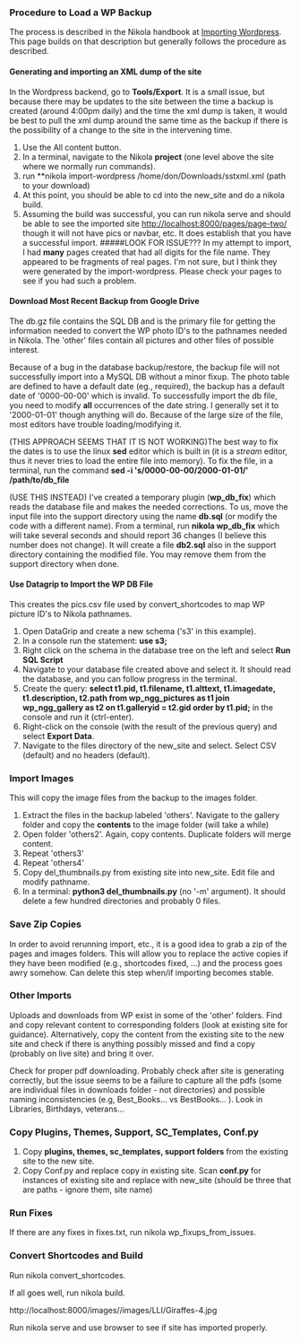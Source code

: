 ### Procedure to Load a WP Backup
The process is described in the Nikola handbook at [Importing Wordpress](https://getnikola.com/handbook.html#importing-your-wordpress-site-into-nikola).
This page builds on that description but generally follows the procedure as described.

#### Generating and importing an XML dump of the site
In the Wordpress backend, go to **Tools/Export**.  It is a small issue, but because there may be updates 
to the site between the time a backup is created (around 4:00pm daily) and the time the xml dump is taken, 
it would be best to pull the xml dump around the same time as the backup if there is the possibility of 
a change to the site in the intervening time.
1. Use the All content button. 
2. In a terminal, navigate to the Nikola **project** (one level above the site where we normally run
   commands).
3. run **nikola import-wordpress /home/don/Downloads/sstxml.xml (path to your download)
4. At this point, you should be able to cd into the new_site and do a nikola build.
5. Assuming the build was successful, you can run nikola serve and should be able to see the 
   imported site <http://localhost:8000/pages/page-two/> though it will not have pics or navbar, etc. 
   It does establish that you have a successful import.
#####LOOK FOR ISSUE???
In my attempt to import, I had **many** pages created that had all digits for the file name.  They appeared 
to be fragments of real pages.  I'm not sure, but I think they were generated by the import-wordpress.  Please
check your pages to see if you had such a problem.


#### Download Most Recent Backup from Google Drive
The db.gz file contains the SQL DB and is the primary file for getting the information 
needed to convert the WP photo ID's to the pathnames needed in Nikola.  The 'other' files 
contain all pictures and other files of possible interest.  

Because of a bug in the database backup/restore, the backup file will not successfully import into 
a MySQL DB without a minor fixup. The photo table are defined to have a default date (eg., required), 
the backup has a default date of '0000-00-00' which is invalid.  To successfully import the db
file, you need to modify **all** occurrences of the date string. I generally set it to '2000-01-01' though 
anything will do.  Because of the large size of the file, most editors have trouble loading/modifying it.

(THIS APPROACH SEEMS THAT IT IS NOT WORKING)The best way to fix the dates is to use the 
linux **sed** editor which is built in (it is a *stream* 
editor, thus it never tries to load the entire file into memory). To fix the file, in a terminal,
run the command **sed -i 's/0000-00-00/2000-01-01/' /path/to/db_file** 

(USE THIS INSTEAD) I've created a temporary plugin (**wp_db_fix**) which reads the database file and
makes the needed corrections.  To us, move the input file into the support directory using the name
**db.sql** (or modify the code with a different name).  From a terminal, run **nikola wp_db_fix** which 
will take several seconds and should report 36 changes (I believe this number does not change). It will
create a file **db2.sql** also in the support directory containing the modified file.  You may remove
them from the support directory when done.

#### Use Datagrip to Import the WP DB File
This creates the pics.csv file used by convert_shortcodes to map WP picture ID's to Nikola pathnames.
1. Open DataGrip and create a new schema ('s3' in this example).
2. In a console run the statement: **use s3;**
3. Right click on the schema in the database tree on the left and select **Run SQL Script**
4. Navigate to your database file created above and select it.  It should read the database,
   and you can follow progress in the terminal.
5. Create the query: **select t1.pid, t1.filename, t1.alttext, t1.imagedate, t1.description, 
   t2.path from wp_ngg_pictures as t1 
   join wp_ngg_gallery as t2 on t1.galleryid = t2.gid order by 
   t1.pid;** in the console and run it (ctrl-enter).
6. Right-click on  the console (with the result of the previous query) and select **Export Data**.
7. Navigate to the files directory of the new_site and select.  Select CSV (default) and no headers (default). 

### Import Images
This will copy the image files from the backup to the images folder.
1. Extract the files in the backup labeled 'others'. Navigate to the gallery folder and copy the **contents** 
   to the image folder (will take a while)
2. Open folder 'others2'. Again, copy contents.  Duplicate folders will merge content.
3. Repeat 'others3'
4. Repeat 'others4'
5. Copy del_thumbnails.py from existing site into new_site.  Edit file and modify pathname.
6. In a terminal: **python3 del_thumbnails.py**  (no '-m' argument).  It should delete a few hundred
   directories and probably 0 files.
   
### Save Zip Copies
In order to avoid rerunning import, etc., it is a good idea to grab a zip of the pages and images folders.
This will allow you to replace the active copies if they have been modified (e.g., shortcodes fixed, ...)
and the process goes awry somehow.  Can delete this step when/if importing becomes stable.
   
### Other Imports
Uploads and downloads from WP exist in some of the 'other' folders. Find and copy relevant content to
corresponding folders (look at existing site for guidance).  Alternatively, copy the content from the 
existing site to the new site and check if there is anything possibly missed and find a copy (probably on 
live site) and bring it over.

Check for proper pdf downloading.  Probably check after site is generating correctly, but the issue seems to be
a failure to capture all the pdfs (some are individual files in downloads folder - not directories) and
possible naming inconsistencies (e.g, Best_Books... vs BestBooks... ).  Look in Libraries, Birthdays, veterans...

### Copy Plugins, Themes, Support, SC_Templates, Conf.py 
1. Copy **plugins, themes, sc_templates, support folders** from the existing site to the new site. 
2. Copy Conf.py and replace copy in existing site.  Scan **conf.py** for instances of existing site and replace
   with new_site  (should be three that are paths - ignore them, site name)

### Run Fixes
If there are any fixes in fixes.txt, run nikola  wp_fixups_from_issues.

### Convert Shortcodes and Build
Run nikola convert_shortcodes.

If all goes well, run nikola build.

http://localhost:8000/images//images/LLI/Giraffes-4.jpg

Run nikola serve and use browser to see if site has imported properly.

   

   

